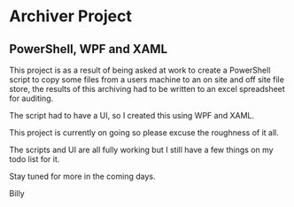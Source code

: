 # Archiver Project

## PowerShell, WPF and XAML

This project is as a result of being asked at work to create a PowerShell script to copy some files from a users machine to an on site and off site file store, the results of this archiving had to be written to an excel spreadsheet for auditing.

The script had to have a UI, so I created this using WPF and XAML.

This project is currently on going so please excuse the roughness of it all.

The scripts and UI are all fully working but I still have a few things on my todo list for it.


Stay tuned for more in the coming days.

Billy
